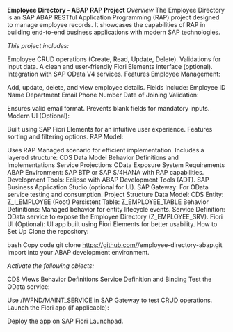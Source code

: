 **Employee Directory - ABAP RAP Project**
*Overview*
The Employee Directory is an SAP ABAP RESTful Application Programming (RAP) project designed to manage employee records. It showcases the capabilities of RAP in building end-to-end business applications with modern SAP technologies.

*This project includes:*

Employee CRUD operations (Create, Read, Update, Delete).
Validations for input data.
A clean and user-friendly Fiori Elements interface (optional).
Integration with SAP OData V4 services.
Features
Employee Management:

Add, update, delete, and view employee details.
Fields include:
Employee ID
Name
Department
Email
Phone Number
Date of Joining
Validation:

Ensures valid email format.
Prevents blank fields for mandatory inputs.
Modern UI (Optional):

Built using SAP Fiori Elements for an intuitive user experience.
Features sorting and filtering options.
RAP Model:

Uses RAP Managed scenario for efficient implementation.
Includes a layered structure:
CDS Data Model
Behavior Definitions and Implementations
Service Projections
OData Exposure
System Requirements
ABAP Environment: SAP BTP or SAP S/4HANA with RAP capabilities.
Development Tools:
Eclipse with ABAP Development Tools (ADT).
SAP Business Application Studio (optional for UI).
SAP Gateway: For OData service testing and consumption.
Project Structure
Data Model:
CDS Entity: Z_I_EMPLOYEE (Root)
Persistent Table: Z_EMPLOYEE_TABLE
Behavior Definitions:
Managed behavior for entity lifecycle events.
Service Definition:
OData service to expose the Employee Directory (Z_EMPLOYEE_SRV).
Fiori UI (Optional):
UI app built using Fiori Elements for better usability.
How to Set Up
Clone the repository:

bash
Copy code
git clone https://github.com/<your-username>/employee-directory-abap.git
Import into your ABAP development environment.

*Activate the following objects:*

CDS Views
Behavior Definitions
Service Definition and Binding
Test the OData service:

Use /IWFND/MAINT_SERVICE in SAP Gateway to test CRUD operations.
Launch the Fiori app (if applicable):

Deploy the app on SAP Fiori Launchpad.
